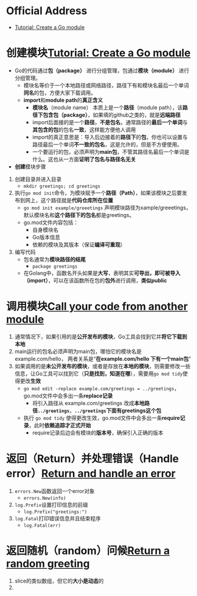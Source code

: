 # Official Address
+ [Tutorial: Create a Go module](https://golang.google.cn/doc/tutorial/create-module)
# **创建**模块[Tutorial: Create a Go module](https://golang.google.cn/doc/tutorial/create-module)
+ Go的代码通过**包（package）** 进行分组管理，包通过**模块（module）** 进行分组管理。
    + 模块名等价于一个本地路径或网络路径，路径下有和模块名最后一个单词**同名**的包，方便大家下载调用。
    + **import**和**module path**的**真正含义**
        + **模块名**（module name） 本质上是一个**路径**（module path），该**路径下包含包（package）**，如果填的github之类的，就是**远端路径**
        + import后面接的是一个**路径**，**不是包名**，通常路径的**最后一个单词**与**其包含的包**的包名**一致**，这样能方便他人调用
        + import的真正意思是：导入后边接着的**路径下**的**包**，你也可以设置与路径最后一个单词**不一致的包名**，这是允许的，但是不方便使用。
        + 一个要运行的包，必须声明为**main包**，不管其路径名最后一个单词是什么。这也从一方面**证明了包名与路径名无关**
+ **创建**模块步骤
1. 创建目录并进入目录
    + `mkdir greetings; cd greetings`
2. 执行`go mod init`命令，为模块赋予一个**路径（Path）**，如果该模块之后要发布到网上，这个路径就是**代码仓库所在位置**
    + `go mod init example/greeetings` 声明模块路径为xample/greeetings，默认模块名和**这个路径下的包名**都是greetings。
    + go.mod文件内容包括：
        + 自身模块名
        + Go版本信息
        + 依赖的模块及其版本（保证**编译可重现**）
3. 编写代码
    + 包名通常为**模块路径的结尾** 
      + `package greetings`
    + 在Golang中，函数名开头如果是**大写**，表明其实**可导出，即可被导入（import）**，可以在该函数所在包的**包外**进行调用，**类似public**
# **调用**模块[Call your code from another module](https://golang.google.cn/doc/tutorial/call-module-code)
1. 通常情况下，如果引用的是**公开发布的模块**，Go工具会找到它并**将它下载到本地**
2. main运行的包名必须声明为main包，哪怕它的模块名是example.com/hello， 两者关系是“**在example.com/hello 下有一个main包**”
3. 如果调用的是**未公开发布的模块**，或者是存放在**本地的模块**，则需要修改一些信息，让Go工具可以找到它（**只是找到，知道在哪**），需要用`go mod tidy`使得更改**生效**
    + `go mod edit -replace example.com/greetings = ../greetings`，go.mod文件中会多出一条**replace记录**
        + 将引入路径从 example.com/greetings 改成**本地路径`../greetings`**，**`../greetings`下面有greetings这个包** 
    + 执行 `go mod tidy` 使得更改生效，go.mod文件中会多出一条**require记录**，此时**依赖追踪才正式开始**
        + require记录后边会有模块的**版本号**，确保引入正确的版本
# 返回（Return）并处理错误（Handle error）[Return and handle an error](https://golang.google.cn/doc/tutorial/handle-errors)
1. `errors.New`函数返回一个error对象
    + `errors.New(info)`
2. `log.Prefix`设置打印信息的前缀
    + `log.Prefix("greetings:")`
3. `log.Fatal`打印错误信息并且结束程序
    + `log.Fatal(err)`
# 返回随机（random）问候[Return a random greeting](https://golang.google.cn/doc/tutorial/random-greeting)
1. slice的类似数组，但它的**大小是动态**的
2. 
